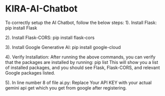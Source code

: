# KIRA-AI-Chatbot
To correctly setup the AI Chatbot, follow the below steps:
1). Install Flask:
pip install Flask

2). Install Flask-CORS:
pip install flask-cors

3). Install Google Generative AI:
pip install google-cloud

4). Verify Installation: After running the above commands, you can verify that the packages are installed by running:
pip list
This will show you a list of installed packages, and you should see Flask, Flask-CORS, and relevant Google packages listed.

5). In line number 8 of file ai.py:
Replace Your API KEY with your actual gemini api get which you get from google after registering.
